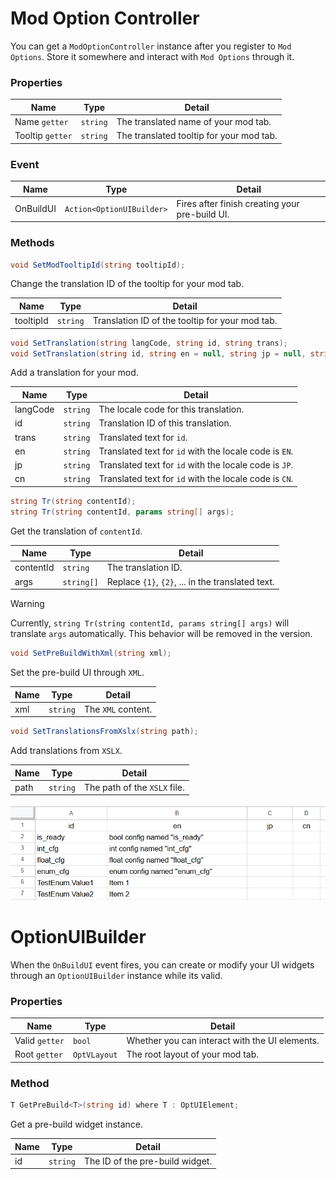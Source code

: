# Mod Option Controller

You can get a `ModOptionController` instance after you register to `Mod Options`. Store it somewhere and interact with `Mod Options` through it.

### Properties

| Name             | Type     | Detail                                   |
| ---------------- | -------- | ---------------------------------------- |
| Name `getter`    | `string` | The translated name of your mod tab.     |
| Tooltip `getter` | `string` | The translated tooltip for your mod tab. |

### Event

| Name      | Type                      | Detail                                         |
| --------- | ------------------------- | ---------------------------------------------- |
| OnBuildUI | `Action<OptionUIBuilder>` | Fires after finish creating your pre-build UI. |

### Methods

```c#
void SetModTooltipId(string tooltipId);
```

Change the translation ID of the tooltip for your mod tab.

| Name      | Type     | Detail                                          |
| --------- | -------- | ----------------------------------------------- |
| tooltipId | `string` | Translation ID of the tooltip for your mod tab. |

```c#
void SetTranslation(string langCode, string id, string trans);
void SetTranslation(string id, string en = null, string jp = null, string cn = null);
```

Add a translation for your mod.

| Name     | Type     | Detail                                                 |
| -------- | -------- | ------------------------------------------------------ |
| langCode | `string` | The locale code for this translation.                  |
| id       | `string` | Translation ID of this translation.                    |
| trans    | `string` | Translated text for `id`.                              |
| en       | `string` | Translated text for `id` with the locale code is `EN`. |
| jp       | `string` | Translated text for `id` with the locale code is `JP`. |
| cn       | `string` | Translated text for `id` with the locale code is `CN`. |

```c#
string Tr(string contentId);
string Tr(string contentId, params string[] args);
```

Get the translation of `contentId`.

| Name      | Type       | Detail                                            |
| --------- | ---------- | ------------------------------------------------- |
| contentId | `string`   | The translation ID.                               |
| args      | `string[]` | Replace `{1}`, `{2}`, ... in the translated text. |

> [!WARNING]
> Currently, `string Tr(string contentId, params string[] args)` will translate `args` automatically. This behavior will be removed in the version.

```c#
void SetPreBuildWithXml(string xml);
```

Set the pre-build UI through `XML`.

| Name | Type     | Detail             |
| ---- | -------- | ------------------ |
| xml  | `string` | The `XML` content. |

```c#
void SetTranslationsFromXslx(string path);
```

Add translations from `XSLX`.

| Name | Type     | Detail                       |
| ---- | -------- | ---------------------------- |
| path | `string` | The path of the `XSLX` file. |

![Translation XSLX](/doc/assets/excel.png)

# OptionUIBuilder

When the `OnBuildUI` event fires, you can create or modify your UI widgets through an `OptionUIBuilder` instance while its valid.

### Properties

| Name           | Type         | Detail                                         |
| -------------- | ------------ | ---------------------------------------------- |
| Valid `getter` | `bool`       | Whether you can interact with the UI elements. |
| Root `getter`  | `OptVLayout` | The root layout of your mod tab.               |

### Method

```c#
T GetPreBuild<T>(string id) where T : OptUIElement;
```

Get a pre-build widget instance.

| Name | Type     | Detail                          |
| ---- | -------- | ------------------------------- |
| id   | `string` | The ID of the pre-build widget. |
